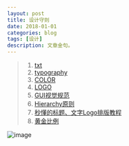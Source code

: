 ```yaml
---
layout: post
title: 设计守则 
date: 2018-01-01
categories: blog
tags: [设计]
description: 文章金句。
---
```


>1. [txt](http://www.shejidaren.com/examples/tools/design-rules/18-rules-for-using-text.html)
>1. [typography](http://images.shejidaren.com/wp-content/uploads/2014/06/typography-b.png)
>1. [COLOR](http://images.shejidaren.com/wp-content/uploads/2014/06/peise-b.png)
>1. [LOGO](http://images.shejidaren.com/wp-content/uploads/2014/09/10-commandments-of-logo-design_cn.jpg)
>1. [GUI视觉规范](http://huaban.com/pins/545169450/zoom)
>1. [Hierarchy原则](http://www.shejidaren.com/hierarchy-principle.html)
>1. [秒懂的标题、文字Logo排版教程](http://www.shejidaren.com/wen-zi-pai-ban.html)
>1. [黄金比例](http://www.shejidaren.com/golden-ratio-2.html)


![image](https://github.com/feiyuii/feiyuii.github.io/blob/master/img/crowds/crowds.jpg?raw=true)


